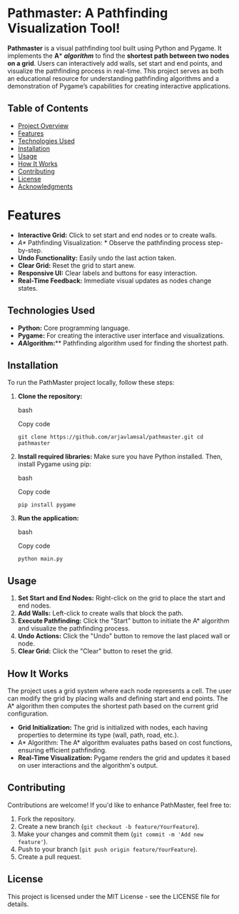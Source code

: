 # Pathmaster: A Pathfinding Visualization Tool!


**Pathmaster** is a visual pathfinding tool built using Python and Pygame. It implements the **A*** ***algorithm*** to find the **shortest path between two nodes on a grid**. Users can interactively add walls, set start and end points, and visualize the pathfinding process in real-time. This project serves as both an educational resource for understanding pathfinding algorithms and a demonstration of Pygame’s capabilities for creating interactive applications.
## Table of Contents

-   [Project Overview](#project-overview)
-   [Features](#features)
-   [Technologies Used](#technologies-used)
-   [Installation](#installation)
-   [Usage](#usage)
-   [How It Works](#how-it-works)
-   [Contributing](#contributing)
-   [License](#license)
-   [Acknowledgments](#acknowledgments)


# Features

-   **Interactive Grid:** Click to set start and end nodes or to create walls.
-   _A*_ Pathfinding Visualization: * Observe the pathfinding process step-by-step.
-   **Undo Functionality:** Easily undo the last action taken.
-   **Clear Grid:** Reset the grid to start anew.
-   **Responsive UI:** Clear labels and buttons for easy interaction.
-   **Real-Time Feedback:** Immediate visual updates as nodes change states.

## Technologies Used

-   **Python:** Core programming language.
-   **Pygame:** For creating the interactive user interface and visualizations.
-   ***A*Algorithm:**** Pathfinding algorithm used for finding the shortest path.



## Installation

To run the PathMaster project locally, follow these steps:

1.  **Clone the repository:**
    
    bash
    
    Copy code
    
    `git clone https://github.com/arjavlamsal/pathmaster.git
   cd pathmaster` 
    
2.  **Install required libraries:** Make sure you have Python installed. Then, install Pygame using pip:
    
    bash
    
    Copy code
    
    `pip install pygame` 
    
3.  **Run the application:**
    
    bash
    
    Copy code
    
    `python main.py` 
    

## Usage

1.  **Set Start and End Nodes:** Right-click on the grid to place the start and end nodes.
2.  **Add Walls:** Left-click to create walls that block the path.
3.  **Execute Pathfinding:** Click the "Start" button to initiate the A* algorithm and visualize the pathfinding process.
4.  **Undo Actions:** Click the "Undo" button to remove the last placed wall or node.
5.  **Clear Grid:** Click the "Clear" button to reset the grid.

## How It Works

The project uses a grid system where each node represents a cell. The user can modify the grid by placing walls and defining start and end points. The A* algorithm then computes the shortest path based on the current grid configuration.

-   **Grid Initialization:** The grid is initialized with nodes, each having properties to determine its type (wall, path, road, etc.).
-   A* Algorithm: The A* algorithm evaluates paths based on cost functions, ensuring efficient pathfinding.
-   **Real-Time Visualization:** Pygame renders the grid and updates it based on user interactions and the algorithm's output.

## Contributing

Contributions are welcome! If you'd like to enhance PathMaster, feel free to:

1.  Fork the repository.
2.  Create a new branch (`git checkout -b feature/YourFeature`).
3.  Make your changes and commit them (`git commit -m 'Add new feature'`).
4.  Push to your branch (`git push origin feature/YourFeature`).
5.  Create a pull request.

## License

This project is licensed under the MIT License - see the LICENSE file for details.


```
